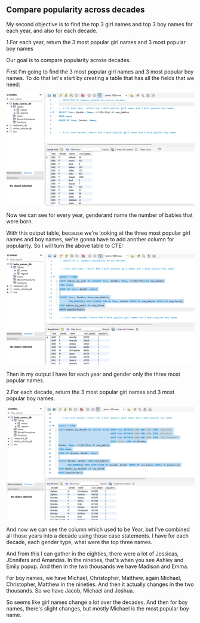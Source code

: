 ## Compare popularity across decades

My second objective is to find the top 3 girl names and top 3 boy names for each year, and also for each decade.

1.For each year, return the 3 most popular girl names and 3 most popular boy names

Our goal is to compare popularity across decades.

First I'm going to find the 3 most popular girl names and 3 most popular boy names. To do that let's start by creating a table that has all the fields that we need:

![](/Baby_Name_Trend_Analysis/screenshots/3_most.png)

Now we can see for every year, genderand name the number of babies that were born. 

With this output table, because we're looking at the three most popular girl names and boy names, we're gonna have to add another column for popularity. So I will turn the above table to CTE:

![](/Baby_Name_Trend_Analysis/screenshots/cte_top3.png)

Then in my output I have for each year and gender only the three most popular names. 

2.For each decade, return the 3 most popular girl names and 3 most popular boy names.

![](/Baby_Name_Trend_Analysis/screenshots/decade.png)

And now we can see the column which used to be Year, but I've combined all those years into a decade using those case statements. I have for each decade, each gender type, what were the top three names. 

And from this I can gather in the eighties, there were a lot of Jessicas, JEnnifers and Amandas. In the nineties, that's when you see Ashley and Emily popup. And then in the two thousands we have Madison and Emma. 

For boy names, we have Michael, Christopher, Matthew, again Michael, Christopher, Matthew in the nineties. And then it actually changes in the two thousands. So we have Jacob, Michael and Joshua. 

So seems like girl names change a lot over the decades. And then for boy names, there's slight changes, but mostly Michael is the most popular boy name. 




